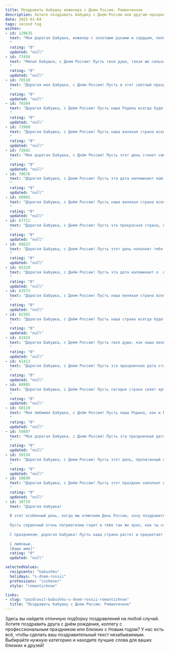 ```yaml
---
title: Поздравить бабушку инженера с Днем России. Романтичное
description: Хотите поздравить бабушку с Днем России или другим праздником? Наш ИИ создаст незабываемое поздравление, а вы обязательно выделитесь среди других.  
date: 2025-01-04
tags: second tag
wishes:
- id: 129635
  text: "Моя дорогая Бабушка, инженер с золотыми руками и сердцем, полным нежности!  В этот прекрасный День России, наполненный гордостью за нашу Родину, я хочу выразить тебе свою безграничную любовь и восхищение.  Пусть этот день станет таким же светлым и радостным, как твои изобретательные мысли и  твоя  бесконечная доброта.  Ты – моя опора, моя вдохновительница, моя любимая Бабушка. С праздником!
  "
  rating: "0"
  updated: "null"
- id: 77456
  text: "Милая Бабушка, с Днем России! Пусть твоя душа, такая же сильная и надежная, как инженерные творения, всегда будет наполнена любовью к нашей Родине. Пусть Россия дарит тебе здоровье, радость и мир.
  "
  rating: "0"
  updated: "null"
- id: 76510
  text: "Дорогая моя Бабушка, с Днем России! Пусть в этот светлый праздник над нашей страной сияет солнце, а в твоем сердце царит  мир и спокойствие. Спасибо тебе за твою мудрость, за твою любовь, за то, что ты – настоящий инженер  своей жизни,  построивший ее с  таким умом и  искренностью.  С праздником, любимая!
  "
  rating: "0"
  updated: "null"
- id: 76509
  text: "Дорогая Бабушка, с Днём России! Пусть наша Родина всегда будет для тебя источником вдохновения и гордости, как ты, инженер, всегда была источником вдохновения и гордости для нашей семьи. Счастья тебе, здоровья и долгих лет!
  "
  rating: "0"
  updated: "null"
- id: 73960
  text: "Дорогая Бабушка, с Днём России! Пусть наша великая страна всегда будет сильна и процветает, как твоя любовь и забота. Желаю тебе крепкого здоровья, радости и мирного неба над головой.  И пусть твоё сердце, как и душа нашей Родины, всегда будет полным любви и надежды.
  "
  rating: "0"
  updated: "null"
- id: 72642
  text: "Моя дорогая Бабушка, с Днём России! Пусть этот день станет символом твоей несокрушимой силы духа, творческого потенциала, как у настоящего инженера, и безграничной любви к нашей Родине.
  "
  rating: "0"
  updated: "null"
- id: 70676
  text: "Дорогая Бабушка, с Днем России! Пусть эта дата напоминает нам о величии нашей Родины, о силе духа и  неугасимой любви к нашей земле. Желаю тебе, как настоящему инженеру, чтобы все твои замыслы воплощались в жизнь, а твоё сердце всегда было наполнено гордостью за наш прекрасный край.
  "
  rating: "0"
  updated: "null"
- id: 68905
  text: "Дорогая Бабушка, с Днём России! Пусть наша великая страна всегда будет для нас символом надежды, любви и вдохновения. Пусть ваша жизнь, полная мудрости и инженерного таланта, продолжает радовать нас своими  достижениями и открытиями. С праздником!
  "
  rating: "0"
  updated: "null"
- id: 67711
  text: "Дорогая Бабушка, с Днём России! Пусть эта прекрасная страна, которую ты так любишь, всегда дарит тебе мир, радость и вдохновение. Твой инженерный ум и талант – это настоящая гордость для всех нас. Мы любим тебя безмерно!
  "
  rating: "0"
  updated: "null"
- id: 66622
  text: "Дорогая Бабушка, с Днем России! Пусть этот день наполнит тебя теплом любви, как и все те годы, что ты посвятила своей стране. Твой инженерный ум, твоя стойкость и мудрость - настоящая опора для всех нас. Пусть в твоем сердце всегда цветет гордость за родину, а глаза светятся оптимизмом и любовью. С праздником!
  "
  rating: "0"
  updated: "null"
- id: 65310
  text: "Дорогая Бабушка, с Днём России! Пусть эта дата напоминает о  великой силе нашей Родины, о ее красоте и вечной молодости. Желаю, чтобы в твоей душе всегда царила гармония, а сердце билось в унисон с ритмом России, как великий инженер управляет сложным механизмом. С праздником!
  "
  rating: "0"
  updated: "null"
- id: 63573
  text: "Дорогая Бабушка, с Днем России! Пусть наша великая страна всегда сияет яркими красками, а ты, как настоящий инженер своей судьбы, строишь мосты к счастью и процветанию. Пусть любовь и гармония всегда будут рядом с тобой!
  "
  rating: "0"
  updated: "null"
- id: 62381
  text: "Дорогая Бабушка, с Днём России! Пусть наша страна всегда будет сильной и процветающей, как твои золотые руки, которые создавали уют и тепло нашей семье. Поздравляем тебя с праздником, наша любимая инженер-мечтательница!
  "
  rating: "0"
  updated: "null"
- id: 61919
  text: "Дорогая Бабушка, с Днём России! Пусть твоя душа, как наша великая страна, всегда будет полна оптимизма, тепла и любви. Пусть твои инженерные таланты и знания вдохновляют нас на новые свершения и открытия!
  "
  rating: "0"
  updated: "null"
- id: 61413
  text: "Дорогая Бабушка, с Днем России! Пусть эта праздничная дата станет символом вашей неиссякаемой энергии, творческого таланта и любви к нашей Родине. Вы, как истинный инженер,  создали крепкий фундамент для нашей семьи, наполняя ее теплом и заботой. С праздником, любимая!
  "
  rating: "0"
  updated: "null"
- id: 60905
  text: "Дорогая Бабушка, с Днём России! Пусть сегодня страна сияет ярче, чем когда-либо, а твоя душа наполнится теплом и любовью, как весенний сад цветами. Ты - настоящий инженер жизни, строящий крепкие мосты любви и заботы. Спасибо за твою мудрость и нежность. С праздником!
  "
  rating: "0"
  updated: "null"
- id: 60119
  text: "Моя любимая Бабушка, с Днём России! Пусть наша Родина, как и Вы, всегда будет сильной, мудрой и прекрасной. Ваша инженерная душа, которая творит чудеса, - это настоящая гордость нашей страны. Желаю Вам яркого праздника, наполненного любовью, теплом и светлыми надеждами!
  "
  rating: "0"
  updated: "null"
- id: 59897
  text: "Моя дорогая Бабушка, с Днем России! Пусть эта праздничная дата напомнит тебе о силе духа, о любви к Родине и о том, как ты, инженер по призванию, всегда строила,  создавала, служила России,  вкладывая в это любовь и  нежность, подобные твоей душе.
  "
  rating: "0"
  updated: "null"
- id: 59194
  text: "Дорогая Бабушка, с Днем России! Пусть этот день, пропитанный любовью к Родине, принесет Вам радость и тепло. Вы – настоящий инженер, творец и строитель,  Ваша душа сильна и красива, как русская природа. Пусть  жизнь будет полна  светлых моментов и  крепких объятий.
  "
  rating: "0"
  updated: "null"
- id: 58699
  text: "Дорогая Бабушка, с Днём России! Пусть этот праздник наполнит вашу жизнь нежностью и гордостью за нашу великую Родину. Пусть ваши руки, которые строили будущее, всегда будут сильными и ловкими, подобно талантливому инженеру, каким вы всегда были. Желаю вам крепкого здоровья, радости и мирного неба над головой!
  "
  rating: "0"
  updated: "null"
- id: 38719
  text: "Дорогая бабушка!
  
  В этот особенный день, когда мы отмечаем День России, хочу поздравить тебя от всего сердца. Ты — настоящая жемчужина нашей семьи, а твой жизненный опыт и мудрость вдохновляют нас каждый день. Как инженер, ты построила не только прекрасные конструкции, но и крепкие связи между нами, создав уютный мир, полный любви и заботы.
  
  Пусть сердечный огонь патриотизма горит в тебе так же ярко, как ты согреваешь наши души. Желаю, чтобы каждый новый день приносил тебе радость, а в глазах снова загорались искры счастья. Спасибо за все, что ты делаешь для нас, и за ту любовь, которую ты щедро даришь.
  
  С праздником, дорогая бабушка! Пусть наша страна растет и процветает, а твое сердце всегда наполняется гордостью за её достижения!
  
  С любовью,
  [Ваше имя]"
  rating: "0"
  updated: "null"

selectedValues:
  recipients: "babushku"
  holidays: "s-dnem-rossii"
  professions: "inzhener"
  style: "romantichnoe"

links:
- slug: "pozdravit-babushku-s-dnem-rossii-romantichnoe"
  title: "Поздравить бабушку с Днем России. Романтичное"
---
```


Здесь вы найдете отличную подборку поздравлений на любой случай.
Хотите поздравить друга с днём рождения, коллегу с профессиональным праздником или близких с Новым годом? У нас есть всё, чтобы сделать ваш поздравительный текст незабываемым. Выбирайте нужную категорию и находите лучшие слова для ваших близких и друзей!
